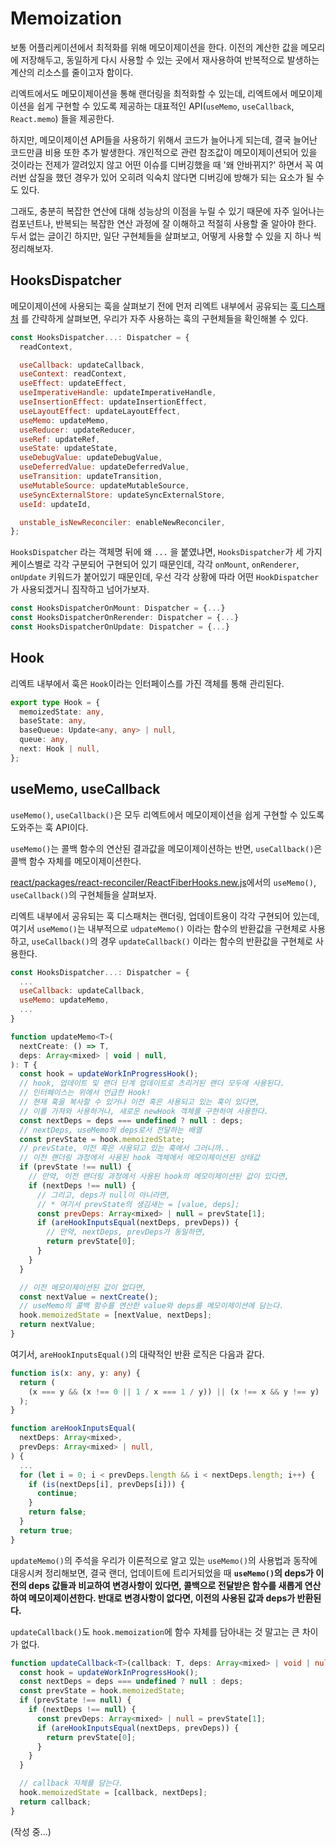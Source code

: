 # Memoization

보통 어플리케이션에서 최적화를 위해 메모이제이션을 한다.
이전의 계산한 값을 메모리에 저장해두고, 동일하게 다시 사용할 수 있는 곳에서
재사용하여 반복적으로 발생하는 계산의 리소스를 줄이고자 함이다.

리엑트에서도 메모이제이션을 통해 랜더링을 최적화할 수 있는데, 리엑트에서
메모이제이션을 쉽게 구현할 수 있도록 제공하는 대표적인 API(`useMemo`, `useCallback`, `React.memo`)
들을 제공한다.

하지만, 메모이제이션 API들을 사용하기 위해서 코드가 늘어나게 되는데,
결국 늘어난 코드만큼 비용 또한 추가 발생한다. 개인적으로 관련 참조값이
메모이제이션되어 있을 것이라는 전제가 깔려있지 않고 어떤 이슈를 디버깅했을 때
'왜 안바뀌지?' 하면서 꼭 여러번 삽질을 했던 경우가 있어 오히려 익숙치 않다면
디버깅에 방해가 되는 요소가 될 수도 있다.

그래도, 충분히 복잡한 연산에 대해 성능상의 이점을 누릴 수 있기 때문에
자주 일어나는 컴포넌트나, 반복되는 복잡한 연산 과정에 잘 이해하고 적절히
사용할 줄 알아야 한다. 두서 없는 글이긴 하지만, 일단 구현체들을 살펴보고,
어떻게 사용할 수 있을 지 하나 씩 정리해보자.

## HooksDispatcher

메모이제이션에 사용되는 훅을 살펴보기 전에 먼저 리엑트 내부에서 공유되는
[훅 디스패처](https://github.com/facebook/react/blob/main/packages/react-reconciler/src/ReactFiberHooks.new.js#L2599)
를 간략하게 살펴보면, 우리가 자주 사용하는 훅의 구현체들을 확인해볼 수 있다.

```js
const HooksDispatcher...: Dispatcher = {
  readContext,

  useCallback: updateCallback,
  useContext: readContext,
  useEffect: updateEffect,
  useImperativeHandle: updateImperativeHandle,
  useInsertionEffect: updateInsertionEffect,
  useLayoutEffect: updateLayoutEffect,
  useMemo: updateMemo,
  useReducer: updateReducer,
  useRef: updateRef,
  useState: updateState,
  useDebugValue: updateDebugValue,
  useDeferredValue: updateDeferredValue,
  useTransition: updateTransition,
  useMutableSource: updateMutableSource,
  useSyncExternalStore: updateSyncExternalStore,
  useId: updateId,

  unstable_isNewReconciler: enableNewReconciler,
};
```

`HooksDispatcher` 라는 객체명 뒤에 왜 `...` 을 붙였냐면,
`HooksDispatcher`가 세 가지 케이스별로 각각 구분되어 구현되어
있기 때문인데, 각각 `onMount`, `onRenderer`, `onUpdate` 키워드가
붙어있기 때문인데, 우선 각각 상황에 따라 어떤 `HookDispatcher`가
사용되겠거니 짐작하고 넘어가보자.

```js
const HooksDispatcherOnMount: Dispatcher = {...}
const HooksDispatcherOnRerender: Dispatcher = {...}
const HooksDispatcherOnUpdate: Dispatcher = {...}
```

## Hook

리엑트 내부에서 훅은 `Hook`이라는 인터페이스를 가진 객체를 통해 관리된다.

```ts
export type Hook = {
  memoizedState: any,
  baseState: any,
  baseQueue: Update<any, any> | null,
  queue: any,
  next: Hook | null,
};
```

## useMemo, useCallback

`useMemo()`, `useCallback()`은 모두 리엑트에서 메모이제이션을 쉽게
구현할 수 있도록 도와주는 훅 API이다.

`useMemo()`는 콜백 함수의 연산된 결과값을 메모이제이션하는 반면,
`useCallback()`은 콜백 함수 자체를 메모이제이션한다. 

[react/packages/react-reconciler/ReactFiberHooks.new.js](https://github.com/facebook/react/blob/main/packages/react-reconciler/src/ReactFiberHooks.new.js)에서의 `useMemo()`, `useCallback()`의 구현체들을 살펴보자.

리엑트 내부에서 공유되는 훅 디스패처는 랜더링, 업데이트용이 각각
구현되어 있는데, 여기서 `useMemo()`는 내부적으로 `udpateMemo()` 이라는
함수의 반환값을 구현체로 사용하고, `useCallback()`의 경우 `updateCallback()`
이라는 함수의 반환값을 구현체로 사용한다.

```js
const HooksDispatcher...: Dispatcher = {
  ...
  useCallback: updateCallback,
  useMemo: updateMemo,
  ...
}
```

```js
function updateMemo<T>(
  nextCreate: () => T,
  deps: Array<mixed> | void | null,
): T {
  const hook = updateWorkInProgressHook();
  // hook, 업데이트 및 랜더 단계 업데이트로 츠리거된 랜더 모두에 사용된다.
  // 인터페이스는 위에서 언급한 Hook!
  // 현재 훅을 복사할 수 있거나 이전 혹은 사용되고 있는 훅이 있다면,
  // 이를 가져와 사용하거나, 새로운 newHook 객체를 구현하여 사용한다.
  const nextDeps = deps === undefined ? null : deps;
  // nextDeps, useMemo의 deps로서 전달하는 배열
  const prevState = hook.memoizedState;
  // prevState, 이전 혹은 사용되고 있는 훅에서 그러니까..
  // 이전 랜더링 과정에서 사용된 hook 객체에서 메모이제이션된 상태값
  if (prevState !== null) {
    // 만약, 이전 랜더링 과정에서 사용된 hook의 메모이제이션된 값이 있다면,
    if (nextDeps !== null) {
      // 그리고, deps가 null이 아니라면, 
      // * 여기서 prevState의 생김새는 = [value, deps];
      const prevDeps: Array<mixed> | null = prevState[1];
      if (areHookInputsEqual(nextDeps, prevDeps)) {
        // 만약, nextDeps, prevDeps가 동일하면,
        return prevState[0];
      }
    }
  }

  // 이전 메모이제이션된 값이 없다면,
  const nextValue = nextCreate();
  // useMemo의 콜백 함수를 연산한 value와 deps를 메모이제이션에 담는다.
  hook.memoizedState = [nextValue, nextDeps];
  return nextValue;
}
```

여기서, `areHookInputsEqual()`의 대략적인 반환 로직은 다음과 같다.

```ts
function is(x: any, y: any) {
  return (
    (x === y && (x !== 0 || 1 / x === 1 / y)) || (x !== x && y !== y)
  );
}

function areHookInputsEqual(
  nextDeps: Array<mixed>,
  prevDeps: Array<mixed> | null,
) {
  ...
  for (let i = 0; i < prevDeps.length && i < nextDeps.length; i++) {
    if (is(nextDeps[i], prevDeps[i])) {
      continue;
    }
    return false;
  }
  return true;
}
```

`updateMemo()`의 주석을 우리가 이론적으로 알고 있는 `useMemo()`의
사용법과 동작에 대응시켜 정리해보면, 결국 랜더, 업데이트에 트리거되었을 때
**`useMemo()`의 deps가 이전의 deps 값들과 비교하여 변경사항이 있다면,
콜백으로 전달받은 함수를 새롭게 연산하여 메모이제이션한다. 반대로 변경사항이 없다면,
이전의 사용된 값과 deps가 반환된다.**

`updateCallback()`도 `hook.memoization`에 함수 자체를 담아내는 것
말고는 큰 차이가 없다.

```ts
function updateCallback<T>(callback: T, deps: Array<mixed> | void | null): T {
  const hook = updateWorkInProgressHook();
  const nextDeps = deps === undefined ? null : deps;
  const prevState = hook.memoizedState;
  if (prevState !== null) {
    if (nextDeps !== null) {
      const prevDeps: Array<mixed> | null = prevState[1];
      if (areHookInputsEqual(nextDeps, prevDeps)) {
        return prevState[0];
      }
    }
  }

  // callback 자체를 담는다.
  hook.memoizedState = [callback, nextDeps];
  return callback;
}
```

(작성 중...)
